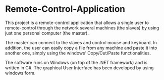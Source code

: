 # Remote-Control-Application

This project is a remote-control application that allows a single user to remote-control through the network several machines (the slaves) by using just one personal computer (the master).

The master can connect to the slaves and control mouse and keyboard. In addition, the user can easily copy a file from any machine and paste it into another one, simply using the windows’ Copy/Cut/Paste functionalities.

The software runs on Windows (on top of the .NET framework) and is written in C#. The graphical User Interface has been developed by using windows form.
